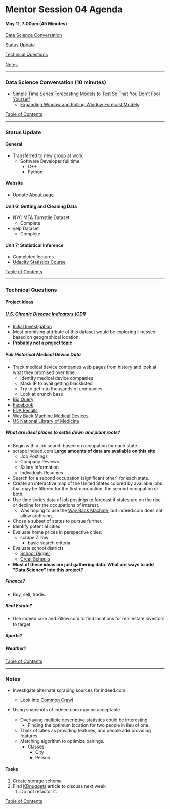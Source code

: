 # Mentor Session 04 Agenda

#### May 11, 7:00am (45 Minutes)


[Data Science Conversation](#ds_converstation)

[Status Update](#status_update)

[Technical Questions](#technical_questions)

[Notes](#notes)


---
### <a name="ds_conversation"></a> Data Science Conversation (10 minutes)
- [Simple Time Series Forecasting Models to Test So That You Don't Fool Yourself](http://machinelearningmastery.com/simple-time-series-forecasting-models/)
    - [Expanding Window and Rolling Window Forecast Models](https://github.com/TimothyHelton/k2datascience/blob/master/notebooks/Time_Series_Forcasting.ipynb)

[Table of Contents](#toc)


---
### <a name="status_update"></a> Status Update
#### General
- Transferred to new group at work
    - Software Developer full time
        - C++
        - Python
        
#### Website
- Update [About page](https://timothyhelton.github.io/about.html)

#### Unit 6: Getting and Cleaning Data
- NYC MTA Turnstile Dataset
    - Complete
- yelp Dataset
    - Complete

#### Unit 7: Statistical Inference
- Completed lectures
- [Udacity Statistics Course](https://classroom.udacity.com/courses/st101)

[Table of Contents](#toc)


---
### <a name="technical_questions"></a> Technical Questions 

#### Project Ideas

##### [U.S. Chronic Disease Indicators (CDI)](https://catalog.data.gov/dataset/u-s-chronic-disease-indicators-cdi-e50c9)
- [Initial Investigation](https://github.com/TimothyHelton/k2datascience/blob/master/notebooks/US_Chronic_Disease_Indicators.ipynb)
- Most promising attribute of this dataset would be exploring illnesses based 
on geographical location.
- **Probably not a project topic**

##### Pull Historical Medical Device Data
- Track medical device companies web pages from history and look at what they
promised over time.
    - Identify medical device companies
    - Mask IP to avail getting blacklisted
    - Try to get into thousands of companies
    - Look at crunch base 
- [Big Query](https://cloud.google.com/bigquery/what-is-bigquery)
- [Facebook](https://developers.facebook.com/docs/graph-api)
- [FDA Recalls](https://www.fda.gov/MedicalDevices/Safety/ListofRecalls/default.htm)
- [Way Back Machine Medical Devices](http://wayback.archive-it.org/7993/20170110233525/http://www.fda.gov/MedicalDevices/DeviceRegulationandGuidance/Databases/default.htm)
- [US National Library of Medicine](https://accessgudid.nlm.nih.gov/)

##### What are ideal places to settle down and plant roots?
- Begin with a job search based on occupation for each state.
- scrape indeed.com **Large amounts of data are available on this site**
    - Job Postings
    - Company Reviews
    - Salary Information
    - Individuals Resumes
- Search for a second occupation (significant other) for each state.
- Create an interactive map of the United States colored by available jobs 
that may be filtered for the first occupation, the second occupation or both.
- Use time series data of job postings to forecast if states are on the rise
or decline for the occupations of interest.
    - Was hoping to use the [Way Back Machine](https://web.archive.org/), but
    indeed.com does not allow archiving.
- Chose a subset of states to pursue further.
- Identify potential cities
- Evaluate home prices in perspective cities.
    - scrape Zillow
        - basic search criteria
- Evaluate school districts
    - [School Digger](https://www.schooldigger.com/)
    - [Great Schools](http://www.greatschools.org/)
- **Most of these ideas are just gathering data.  What are ways to add 
"Data Science" into this project?**
     
##### Finance?
- Buy, sell, trade...

##### Real Estate?
- Use indeed.com and Zillow.com to find locations for real estate investors 
to target.

##### Sports?

##### Weather?

[Table of Contents](#toc)

---
### <a name="notes"></a> Notes
- Investigate alternate scraping sources for indeed.com
    - Look into [Common Crawl](http://commoncrawl.org/)

- Using snapshots of indeed.com may be acceptable
    - Overlaying multiple descriptive statistics could be interesting.
        - Finding the optimum location for two people in lieu of one.
    - Think of cities as providing features, and people add providing features.
    - Matching algorithm to optimize pairings.
        - Classes
            - City
            - Person

#### Tasks
1. Create storage schema
1. Find [KDnuggets](http://www.kdnuggets.com/) article to discuss next week
    1. Do not refactor it.

[Table of Contents](#toc)

